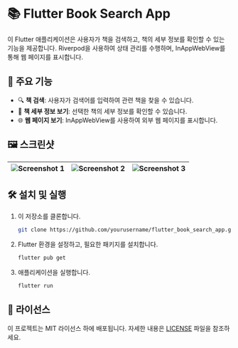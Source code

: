 # 📚 Flutter Book Search App

이 Flutter 애플리케이션은 사용자가 책을 검색하고, 책의 세부 정보를 확인할 수 있는 기능을 제공합니다. Riverpod을 사용하여 상태 관리를 수행하며, InAppWebView를 통해 웹 페이지를 표시합니다.

## 🚀 주요 기능

- 🔍 **책 검색**: 사용자가 검색어를 입력하여 관련 책을 찾을 수 있습니다.
- 📖 **책 세부 정보 보기**: 선택한 책의 세부 정보를 확인할 수 있습니다.
- 🌐 **웹 페이지 보기**: InAppWebView를 사용하여 외부 웹 페이지를 표시합니다.

## 🖼️ 스크린샷

| ![Screenshot 1](path/to/screenshot1.png) | ![Screenshot 2](path/to/screenshot2.png) | ![Screenshot 3](path/to/screenshot3.png) |
| :--------------------------------------: | :--------------------------------------: | :--------------------------------------: |

## 🛠️ 설치 및 실행

1. 이 저장소를 클론합니다.
   ```bash
   git clone https://github.com/yourusername/flutter_book_search_app.git
   ```
2. Flutter 환경을 설정하고, 필요한 패키지를 설치합니다.
   ```bash
   flutter pub get
   ```
3. 애플리케이션을 실행합니다.
   ```bash
   flutter run
   ```

## 📄 라이선스

이 프로젝트는 MIT 라이선스 하에 배포됩니다. 자세한 내용은 [LICENSE](LICENSE) 파일을 참조하세요.
